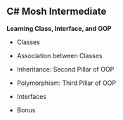 ## C# Mosh Intermediate

**Learning Class, Interface, and OOP**

- Classes

- Association between Classes

- Inheritance: Second Pillar of OOP

- Polymorphism: Third Pillar of OOP

- Interfaces

- Bonus
